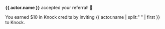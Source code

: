 **{{ actor.name }}** accepted your referral! 🎉   

You earned $10 in Knock credits by inviting {{ actor.name | split:" " | first }} to Knock. 
